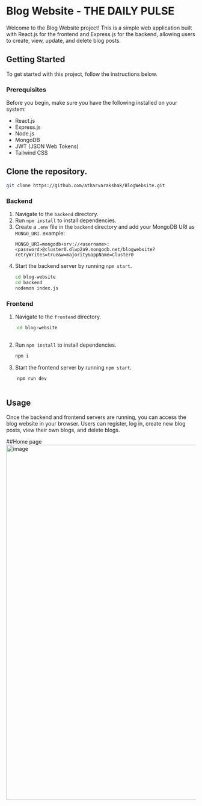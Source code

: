 # Blog Website - THE DAILY PULSE

Welcome to the Blog Website project! This is a simple web application built with React.js for the frontend and Express.js for the backend, allowing users to create, view, update, and delete blog posts.

## Getting Started

To get started with this project, follow the instructions below.

### Prerequisites

Before you begin, make sure you have the following installed on your system:


- React.js
- Express.js
- Node.js
- MongoDB
- JWT (JSON Web Tokens)
- Tailwind CSS


## Clone the repository.
   ```bash
   git clone https://github.com/atharvarakshak/BlogWebsite.git
   ```

### Backend

1. Navigate to the `backend` directory.
2. Run `npm install` to install dependencies.
3. Create a `.env` file in the `backend` directory and add your MongoDB URI as `MONGO_URI`.
example:
    ```
    MONGO_URI=mongodb+srv://<username>:<password>@cluster0.dlwp2a9.mongodb.net/blogwebsite?retryWrites=true&w=majority&appName=Cluster0  
    ```
4. Start the backend server by running `npm start`.
    ```bash
    cd blog-website
    cd backend
    nodemon index.js
   ```

### Frontend
1. Navigate to the `frontend` directory.
```bash
    cd blog-website
    
   ```
2. Run `npm install` to install dependencies.
    ```bash
    npm i
    ```
3. Start the frontend server by running `npm start`.
```bash
    npm run dev
    
   ```

## Usage
Once the backend and frontend servers are running, you can access the blog website in your browser. Users can register, log in, create new blog posts, view their own blogs,  and delete blogs.


##Home page
<img width="944" alt="image" src="https://github.com/atharvarakshak/BlogWebsite/assets/115388098/5fff3918-03e0-48de-ac02-3d1a0e172fde">
